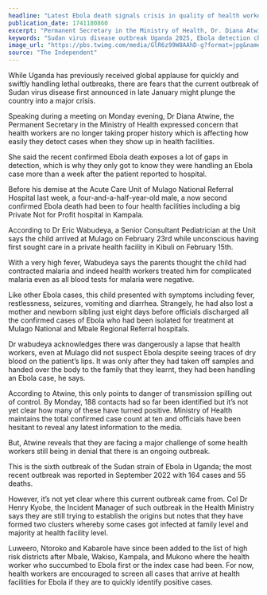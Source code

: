 ```yaml
---
headline: "Latest Ebola death signals crisis in quality of health workers"
publication_date: 1741180860
excerpt: "Permanent Secretary in the Ministry of Health, Dr. Diana Atwine, has raised alarms about the growing risks of the Ebola outbreak, warning that gaps in detection could lead to a major crisis."
keywords: "Sudan virus disease outbreak Uganda 2025, Ebola detection challenges Uganda, Uganda Ebola outbreak 2025 updates, health worker preparedness Ebola Uganda, Mulago National Referral Hospital Ebola case, Sudan strain Ebola Uganda history, Ebola transmission risks Uganda, Dr Diana Atwine Ebola statement, child Ebola death Uganda 2025, Uganda Ministry of Health Ebola response, high risk districts Ebola Uganda, Ebola symptoms misdiagnosis Uganda, Col Dr Henry Kyobe Ebola outbreak, Uganda health facilities Ebola screening, latest Ebola case count Uganda"
image_url: "https://pbs.twimg.com/media/GlR6z99W8AAhD-g?format=jpg&name=4096x4096"
source: "The Independent"
---
```


While Uganda has previously received global applause for quickly and swiftly handling lethal outbreaks, there are fears that the current outbreak of Sudan virus disease first announced in late January might plunge the country into a major crisis.

Speaking during a meeting on Monday evening, Dr Diana Atwine, the Permanent Secretary in the Ministry of Health expressed concern that health workers are no longer taking proper history which is affecting how easily they detect cases when they show up in health facilities.

She said the recent confirmed Ebola death exposes a lot of gaps in detection, which is why they only got to know they were handling an Ebola case more than a week after the patient reported to hospital.

Before his demise at the Acute Care Unit of Mulago National Referral Hospital last week, a four-and-a-half-year-old male, a now second confirmed Ebola death had been to four health facilities including a big Private Not for Profit hospital in Kampala.

According to Dr Eric Wabudeya, a Senior Consultant Pediatrician at the Unit says the child arrived at Mulago on February 23rd while unconscious having first sought care in a private health facility in Kibuli on February 15th.

With a very high fever, Wabudeya says the parents thought the child had contracted malaria and indeed health workers treated him for complicated malaria even as all blood tests for malaria were negative.

Like other Ebola cases, this child presented with symptoms including fever, restlessness, seizures, vomiting and diarrhea. Strangely, he had also lost a mother and newborn sibling just eight days before officials discharged all the confirmed cases of Ebola who had been isolated for treatment at Mulago National and Mbale Regional Referral hospitals.

Dr wabudeya acknowledges there was dangerously a lapse that health workers, even at Mulago did not suspect Ebola despite seeing traces of dry blood on the patient’s lips. It was only after they had taken off samples and handed over the body to the family that they learnt, they had been handling an Ebola case, he says.

According to Atwine, this only points to danger of transmission spilling out of control. By Monday, 188 contacts had so far been identified but it’s not yet clear how many of these have turned positive. Ministry of Health maintains the total confirmed case count at ten and officials have been hesitant to reveal any latest information to the media.

But, Atwine reveals that they are facing a major challenge of some health workers still being in denial that there is an ongoing outbreak.

This is the sixth outbreak of the Sudan strain of Ebola in Uganda; the most recent outbreak was reported in September 2022 with 164 cases and 55 deaths.

However, it’s not yet clear where this current outbreak came from. Col Dr Henry Kyobe, the Incident Manager of such outbreak in the Health Ministry says they are still trying to establish the origins but notes that they have formed two clusters whereby some cases got infected at family level and majority at health facility level.

Luweero, Ntoroko and Kabarole have since been added to the list of high risk districts after Mbale, Wakiso, Kampala, and Mukono where the health worker who succumbed to Ebola first or the index case had been. For now, health workers are encouraged to screen all cases that arrive at health facilities for Ebola if they are to quickly identify positive cases.
